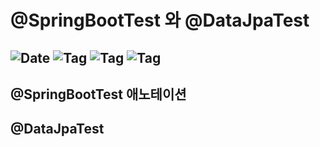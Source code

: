 # @SpringBootTest 와 @DataJpaTest

![Date](https://img.shields.io/badge/Date-2025--04--13-blue)
![Tag](https://img.shields.io/badge/Tag-Java-orange)
![Tag](https://img.shields.io/badge/Tag-Spring-green)
![Tag](https://img.shields.io/badge/Tag-Test-black)
---

## @SpringBootTest 애노테이션

## @DataJpaTest